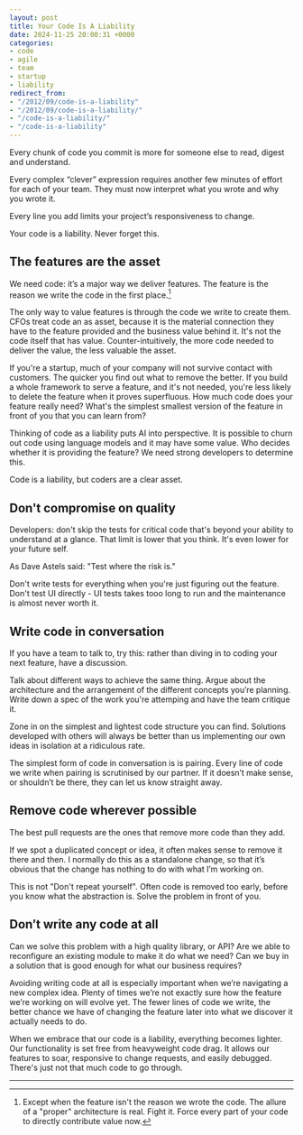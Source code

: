 ```yaml
---
layout: post
title: Your Code Is A Liability
date: 2024-11-25 20:00:31 +0000
categories:
- code
- agile
- team
- startup
- liability
redirect_from:
- "/2012/09/code-is-a-liability"
- "/2012/09/code-is-a-liability/"
- "/code-is-a-liability/"
- "/code-is-a-liability"
---
```


Every chunk of code you commit is more for someone else to read, digest and understand.

Every complex “clever” expression requires another few minutes of effort for each of your team. They must now interpret what you wrote and why you wrote it.

Every line you add limits your project’s responsiveness to change.

Your code is a liability. Never forget this.

<!--more-->

## The features are the asset

We need code: it’s a major way we deliver features. The feature is the reason we write the code in the first place.[^1]

The only way to value features is through the code we write to create them. CFOs treat code an as asset, because it is the material connection they have to the feature provided and the business value behind it. It's not the code itself that has value. Counter-intuitively, the more code needed to deliver the value, the less valuable the asset.

If you're a startup, much of your company will not survive contact with customers. The quicker you find out what to remove the better. If you build a whole framework to serve a feature, and it's not needed, you're less likely to delete the feature when it proves superfluous. How much code does your feature really need? What's the simplest smallest version of the feature in front of you that you can learn from?

Thinking of code as a liability puts AI into perspective. It is possible to churn out code using language models and it may have some value. Who decides whether it is providing the feature? We need strong developers to determine this.

Code is a liability, but coders are a clear asset.

## Don't compromise on quality

Developers: don't skip the tests for critical code that's beyond your ability to understand at a glance. That limit is lower that you think. It's even lower for your future self.

As Dave Astels said: "Test where the risk is."

Don't write tests for everything when you're just figuring out the feature. Don't test UI directly - UI tests takes tooo long to run and the maintenance is almost never worth it.

## Write code in conversation

If you have a team to talk to, try this: rather than diving in to coding your next feature, have a discussion.

Talk about different ways to achieve the same thing. Argue about the architecture and the arrangement of the different concepts you’re planning. Write down a spec of the work you're attemping and have the team critique it.

Zone in on the simplest and lightest code structure you can find. Solutions developed with others will always be better than us implementing our own ideas in isolation at a ridiculous rate.

The simplest form of code in conversation is is pairing. Every line of code we write when pairing is scrutinised by our partner. If it doesn’t make sense, or shouldn’t be there, they can let us know straight away.

## Remove code wherever possible

The best pull requests are the ones that remove more code than they add.

If we spot a duplicated concept or idea, it often makes sense to remove it there and then. I normally do this as a standalone change, so that it’s obvious that the change has nothing to do with what I’m working on.

This is not "Don't repeat yourself". Often code is removed too early, before you know what the abstraction is. Solve the problem in front of you.

## Don’t write any code at all

Can we solve this problem with a high quality library, or API? Are we able to reconfigure an existing module to make it do what we need? Can we buy in a solution that is good enough for what our business requires?

Avoiding writing code at all is especially important when we’re navigating a new complex idea. Plenty of times we’re not exactly sure how the feature we’re working on will evolve yet. The fewer lines of code we write, the better chance we have of changing the feature later into what we discover it actually needs to do.

When we embrace that our code is a liability, everything becomes lighter. Our functionality is set free from heavyweight code drag. It allows our features to soar, responsive to change requests, and easily debugged. There's just not that much code to go through.

---

[^1]: Except when the feature isn't the reason we wrote the code. The allure of a "proper" architecture is real. Fight it. Force every part of your code to directly contribute value now.

